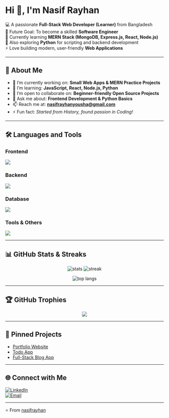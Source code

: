 # Hi 👋, I'm Nasif Rayhan

💻 A passionate **Full-Stack Web Developer (Learner)** from Bangladesh  
🎯 Future Goal: To become a skilled **Software Engineer**  
🌱 Currently learning **MERN Stack (MongoDB, Express.js, React, Node.js)**  
🐍 Also exploring **Python** for scripting and backend development  
⚡ Love building modern, user-friendly **Web Applications**

---

## 🚀 About Me
- 🔭 I’m currently working on: **Small Web Apps & MERN Practice Projects**  
- 🌱 I’m learning: **JavaScript, React, Node.js, Python**  
- 👯 I’m open to collaborate on: **Beginner-friendly Open Source Projects**  
- 💬 Ask me about: **Frontend Development & Python Basics**  
- 📫 Reach me at: **nasifrayhanyousha@gmail.com**  
- ⚡ Fun fact: *Started from History, found passion in Coding!*  

---

## 🛠️ Languages and Tools

### Frontend  
<p align="left">
  <img src="https://skillicons.dev/icons?i=html,css,js,react,tailwind" />
</p>

### Backend  
<p align="left">
  <img src="https://skillicons.dev/icons?i=nodejs,express,python" />
</p>

### Database  
<p align="left">
  <img src="https://skillicons.dev/icons?i=mongodb,mysql" />
</p>

### Tools & Others  
<p align="left">
  <img src="https://skillicons.dev/icons?i=git,github,vscode,postman" />
</p>

---

## 📊 GitHub Stats & Streaks

<p align="center">
  <img src="https://github-readme-stats.vercel.app/api?username=nasifrayhan&show_icons=true&theme=tokyonight" alt="stats" />
  <img src="https://github-readme-streak-stats.herokuapp.com/?user=nasifrayhan&theme=tokyonight" alt="streak" />
</p>

<p align="center">
  <img src="https://github-readme-stats.vercel.app/api/top-langs/?username=nasifrayhan&layout=compact&theme=tokyonight" alt="top langs" />
</p>

---

## 🏆 GitHub Trophies
<p align="center">
  <img src="https://github-profile-trophy.vercel.app/?username=nasifrayhan&theme=onedark&no-frame=true&no-bg=true&margin-w=15" />
</p>

---

## 📌 Pinned Projects
- [Portfolio Website](https://github.com/nasifrayhan/portfolio-website)  
- [Todo App](https://github.com/nasifrayhan/todo-app)  
- [Full-Stack Blog App](https://github.com/nasifrayhan/blog-app)  

---

## 🌐 Connect with Me
[![LinkedIn](https://img.shields.io/badge/-LinkedIn-blue?logo=linkedin&logoColor=white&style=flat)](https://www.linkedin.com/in/nasifrayhan)  
[![Email](https://img.shields.io/badge/-Email-red?logo=gmail&logoColor=white&style=flat)](nasifrayhanyousha@gmail.com)  

---
⭐️ From [nasifrayhan](https://github.com/nasifrayhan)
